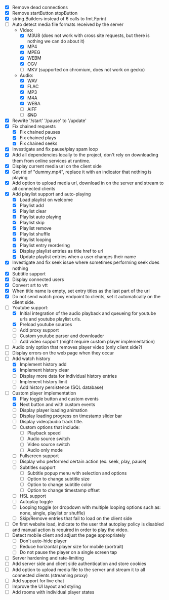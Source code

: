 - [x] Remove dead connections
- [x] Remove startButton stopButton
- [x] string.Builders instead of 6 calls to fmt.Fprint
- [ ] Auto detect media file formats received by the server
    - Video:
        - [x] M3U8 (does not work with cross site requests, but there is nothing we can do about it)
        - [x] MP4
        - [x] MPEG
        - [x] WEBM
        - [x] OGV
        - [ ] MKV (supported on chromium, does not work on gecko)
    - Audio:
        - [x] WAV
        - [x] FLAC
        - [x] MP3
        - [x] M4A
        - [x] WEBA
        - [ ] AIFF
        - [ ] ~~SND~~
- [x] Rewrite '/start' '/pause' to '/update'
- [x] Fix chained requests
    - [x] Fix chained pauses
    - [x] Fix chained plays
    - [x] Fix chained seeks
- [x] Investigate and fix pause/play spam loop
- [x] Add all dependencies locally to the project, don't rely on downloading them from online services at runtime.
- [x] Display current media url on the client side
- [x] Get rid of "dummy.mp4", replace it with an indicator that nothing is playing
- [x] Add option to upload media url, download in on the server and stream to all connected clients
- [x] Add playlist support and auto-playing
    - [x] Load playlist on welcome
    - [x] Playlist add
    - [x] Playlist clear
    - [x] Playlist auto playing
    - [x] Playlist skip
    - [x] Playlist remove
    - [x] Playlist shuffle
    - [x] Playlist looping
    - [x] Playlist entry reordering
    - [x] Display playlist entries as title href to url
    - [x] Update playlist entries when a user changes their name
- [x] Investigate and fix seek issue where sometimes performing seek does nothing
- [x] Subtitle support
- [x] Display connected users
- [x] Convert srt to vtt
- [x] When title name is empty, set entry titles as the last part of the url
- [x] Do not send watch proxy endpoint to clients, set it automatically on the client side.
- [ ] Youtube support:
    - [x] Initial integration of the audio playback and queueing for youtube urls and youtube playlist urls.
    - [x] Preload youtube sources
    - [ ] Add proxy support
    - [ ] Custom youtube parser and downloader
    - [ ] Add video support (might require custom player implementation)
- [ ] Audio only option that removes player video (only client side?)
- [ ] Display errors on the web page when they occur
- [ ] Add watch history
    - [x] Implement history add
    - [x] Implement history clear
    - [ ] Display more data for individual history entries
    - [ ] Implement history limit
    - [ ] Add history persistence (SQL database)
- [ ] Custom player implementation
    - [x] Play toggle button and custom events
    - [x] Next button and with custom events
    - [ ] Display player loading animation
    - [ ] Display loading progress on timestamp slider bar
    - [ ] Display video/audio track title.
    - [ ] Custom options that include:
        - [ ] Playback speed
        - [ ] Audio source switch
        - [ ] Video source switch
        - [ ] Audio only mode
    - [ ] Fullscreen support
    - [ ] Display who performed certain action (ex. seek, play, pause)
    - [ ] Subtitles support
        - [ ] Subtitle popup menu with selection and options
        - [ ] Option to change subtitle size
        - [ ] Option to change subtitle color
        - [ ] Option to change timestamp offset
    - [ ] HSL support
    - [ ] Autoplay toggle
    - [ ] Looping toggle (or dropdown with multiple looping options such as: none, single, playlist or shuffle)
    - [ ] Skip/Remove entries that fail to load on the client side
- [ ] On first website load, indicate to the user that autoplay policy is disabled and manual action is required in order to play the video.
- [ ] Detect mobile client and adjust the page appropriately
    - [ ] Don't auto-hide player
    - [ ] Reduce horizontal player size for mobile (portrait)
    - [ ] Do not pause the player on a single screen tap
- [ ] Server hardening and rate-limiting
- [ ] Add server side and client side authentication and store cookies
- [ ] Add option to upload media file to the server and stream it to all connected clients (streaming proxy)
- [ ] Add support for live chat
- [ ] Improve the UI layout and styling
- [ ] Add rooms with individual player states
